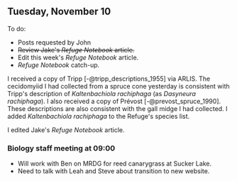
## Tuesday, November 10

To do:

* Posts requested by John
* ~~Review Jake's *Refuge Notebook* article.~~
* Edit this week's *Refuge Notebook* article.
* *Refuge Notebook* catch-up.

I received a copy of Tripp [-@tripp_descriptions_1955] via ARLIS. The cecidomyiid I had collected from a spruce cone yesterday is consistent with Tripp's description of *Kaltenbachiola rachiphaga* (as *Dasyneura rachiphaga*). I also received a copy of Prévost [-@prevost_spruce_1990]. These descriptions are also consistent with the gall midge I had collected. I added *Kaltenbachiola rachiphaga* to the Refuge's species list.

I edited Jake's *Refuge Notebook* article.

### Biology staff meeting at 09:00

* Will work with Ben on MRDG for reed canarygrass at Sucker Lake.
* Need to talk with Leah and Steve about transition to new website.

